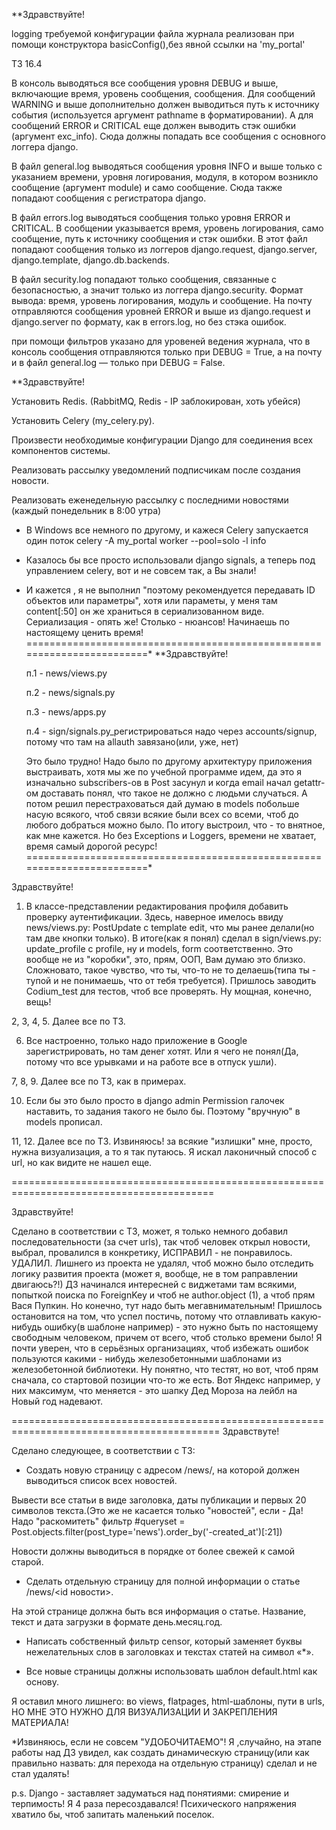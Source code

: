 **Здравствуйте!

logging требуемой конфигурации файла журнала реализован при помощи конструктора basicConfig(),без явной ссылки на 'my_portal'

ТЗ 16.4

В консоль выводяться все сообщения уровня DEBUG и выше, включающие время, уровень сообщения, сообщения. Для сообщений WARNING и выше дополнительно должен выводиться путь к источнику события (используется аргумент pathname в форматировании). А для сообщений ERROR и CRITICAL еще должен выводить стэк ошибки (аргумент exc_info). Сюда должны попадать все сообщения с основного логгера django.

В файл general.log выводяться сообщения уровня INFO и выше только с указанием времени, уровня логирования, модуля, в котором возникло сообщение (аргумент module) и само сообщение. Сюда также попадают сообщения с регистратора django.

В файл errors.log выводяться сообщения только уровня ERROR и CRITICAL. В сообщении указывается время, уровень логирования, само сообщение, путь к источнику сообщения и стэк ошибки. В этот файл попадают сообщения только из логгеров django.request, django.server, django.template, django.db.backends.

В файл security.log попадают только сообщения, связанные с безопасностью, а значит только из логгера django.security. Формат вывода: время, уровень логирования, модуль и сообщение.
На почту отправляются сообщения уровней ERROR и выше из django.request и django.server по формату, как в errors.log, но без стэка ошибок.

при помощи фильтров указано для уровеней ведения журнала, что в консоль сообщения отправляются только при DEBUG = True, а на почту и в файл general.log — только при DEBUG = False.


**Здравствуйте!

Установить Redis. (RabbitMQ, Redis - IP заблокирован, хоть убейся)

Установить Celery (my_celery.py).

Произвести необходимые конфигурации Django для соединения всех компонентов системы.

Реализовать рассылку уведомлений подписчикам после создания новости.

Реализовать еженедельную рассылку с последними новостями (каждый понедельник в 8:00 утра)

- В Windows все немного по другому, и кажеся Celery запускается один поток celery -A my_portal worker --pool=solo -l info
  
- Казалось бы все просто использовали django signals, а теперь под управлением celery, вот и не совсем так, а Вы знали!
  
- И кажется , я не выполнил "поэтому рекомендуется передавать ID объектов или параметры", хотя или параметы, у меня там
  content[:50] он же храниться в сериализованном виде.  Сериализация - опять же!  Столько - нюансов! Начинаешь по  настоящему ценить время!
========================================================================*
**Здравствуйте!

  п.1 - news/views.py
  
  п.2 - news/signals.py
  
  п.3 - news/apps.py
  
  п.4 - sign/signals.py_регистрироваться надо через accounts/signup, потому что там на allauth завязано(или, уже, нет)
  
  Это было трудно! Надо было по другому архитектуру приложения выстраивать, хотя мы же по учебной программе идем, да это
  я изначально subscribers-ов в Post засунул и когда email начал getattr-ом доставать понял, что такое не должно с людьми
  случаться. А потом решил перестраховаться дай думаю в models побольше насую всякого, чтоб связи всякие были всех со 
  всеми, чтоб до любого добраться можно было. По итогу выстроил, что - то внятное, как мне кажется. Но без Exceptions и 
  Loggers, времени не хватает, время самый дорогой ресурс!
========================================================================*



Здравствуйте!

1. В классе-представлении редактирования профиля добавить проверку аутентификации. 
Здесь, наверное имелось ввиду news/views.py: PostUpdate c template edit, что мы ранее делали(но там две кнопки только). В итоге(как я понял) сделал в sign/views.py: update_profile с profile, ну и models, form соответственно.
Это вообще не из "коробки", это, прям, ООП, Вам думаю это близко. Сложновато, такое чувство, что ты, что-то не то делаешь(типа ты - тупой и не понимаешь, что от тебя требуется). Пришлось заводить Codium_test для тестов, чтоб все проверять. Ну мощная, конечно, вещь!

2, 3, 4, 5. Далее все по ТЗ.

6. Все настроенно, только надо приложение в Google зарегистрировать, но там денег хотят. Или я чего не понял(Да, потому что все урывками и на работе все в отпуск ушли).

7, 8, 9.  Далее все по ТЗ, как в примерах.

10. Если бы это было просто в django admin Permission галочек наставить, то задания такого не было бы. Поэтому "вручную" в models прописал.

11, 12. Далее все по ТЗ.
Извиняюсь! за всякие "излишки" мне, просто, нужна визуализация, а то я так путаюсь. Я искал лаконичный способ с url, но как видите не нашел еще.

=========================================================================================

Здравствуйте!

Сделано в соответствии с ТЗ, может, я только немного добавил последовательности (за счет urls), так чтоб человек открыл новости, выбрал, провалился в конкретику,
ИСПРАВИЛ - не понравилось. УДАЛИЛ. 
Лишнего из проекта не удалял, чтоб можно было отследить логику развития проекта (может я, вообще, не в том раправлении двигаюсь?!)
ДЗ начинался интересней с виджетами там всякими, попыткой поиска по ForeignKey и чтоб не author.object (1), а чтоб прям Вася Пупкин. Но конечно, тут надо быть мегавнимательным! Пришлось остановится на том, что успел постичь, 
потому что отлавливать какую-нибудь ошибку(в шаблоне например) - это нужно быть по настоящему свободным человеком, причем от всего, чтоб столько времени было!
Я почти уверен, что в серьёзных организациях, чтоб избежать ошибок пользуются какими - нибудь железобетонными шаблонами из железобетонной библиотеки. Ну понятно, что тестят, но вот, чтоб прям сначала, со стартовой позиции что-то же есть.
Вот Яндекс например, у них максимум, что меняется - это шапку Дед Мороза на лейбл на Новый год надевают.

==========================================================================================
Здравствуте!

Сделано следующее, в соответствии с ТЗ:

- Создать новую страницу с адресом /news/, на которой должен выводиться список всех новостей.

Вывести все статьи в виде заголовка, даты публикации и первых 20 символов текста.(Это же не касается только "новостей",
если - Да! Надо "раскомитеть" фильтр #queryset = Post.objects.filter(post_type='news').order_by('-created_at')[:21])

Новости должны выводиться в порядке от более свежей к самой старой.

- Сделать отдельную страницу для полной информации о статье /news/<id новости>.

На этой странице должна быть вся информация о статье. Название, текст и дата загрузки в формате день.месяц.год.

- Написать собственный фильтр censor, который заменяет буквы нежелательных слов в заголовках и текстах статей на символ «*».

- Все новые страницы должны использовать шаблон default.html как основу.

Я оставил много лишнего: во views, flatpages, html-шаблоны, пути в urls, НО МНЕ ЭТО НУЖНО ДЛЯ ВИЗУАЛИЗАЦИИ И ЗАКРЕПЛЕНИЯ МАТЕРИАЛА!

*Извиняюсь, если не совсем "УДОБОЧИТАЕМО"! Я ,случайно, на этапе работы над ДЗ увидел, как создать динамическую страницу(или как правильно назвать: 
для перехода на отдельную страницу)  сделал и не стал удалять!

p.s. Django - заставляет задуматься над понятиями: смирение и терпимость! Я 4 раза пересоздавался! Психического напряжения хватило бы,
чтоб запитать маленький поселок.

